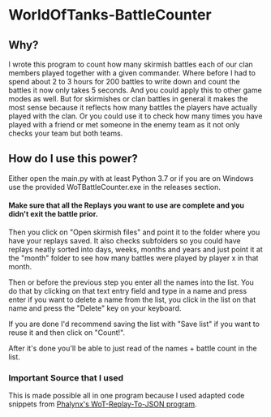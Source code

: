 # WorldOfTanks-BattleCounter

## Why?

I wrote this program to count how many skirmish battles each of our clan members played together with a given commander. Where before I
had to spend about 2 to 3 hours for 200 battles to write down and count the battles it now only takes 5 seconds. And you could apply this
to other game modes as well. 
But for skirmishes or clan battles in general it makes the most sense because it reflects how many battles the players have actually
played with the clan.
Or you could use it to check how many times you have played with a friend or met someone in the enemy team as it not only checks your team but both teams.

## How do I use this power?

Either open the main.py with at least Python 3.7 or if you are on Windows use the provided WoTBattleCounter.exe in the releases section.

#### Make sure that all the Replays you want to use are complete and you didn't exit the battle prior.

Then you click on "Open skirmish files" and point it to the folder where you have your replays saved. It also checks subfolders so you could have replays
neatly sorted into days, weeks, months and years and just point it at the "month" folder to see how many battles were played by player x in that month.

Then or before the previous step you enter all the names into the list. You do that by clicking on that text entry field and type in a name and press enter
if you want to delete a name from the list, you click in the list on that name and press the "Delete" key on your keyboard.

If you are done I'd recommend saving the list with "Save list" if you want to reuse it and then click on "Count!".

After it's done you'll be able to just read of the names + battle count in the list.

### Important Source that I used

This is made possible all in one program because I used adapted code snippets from [Phalynx's WoT-Replay-To-JSON program](https://github.com/Phalynx/WoT-Replay-To-JSON).

